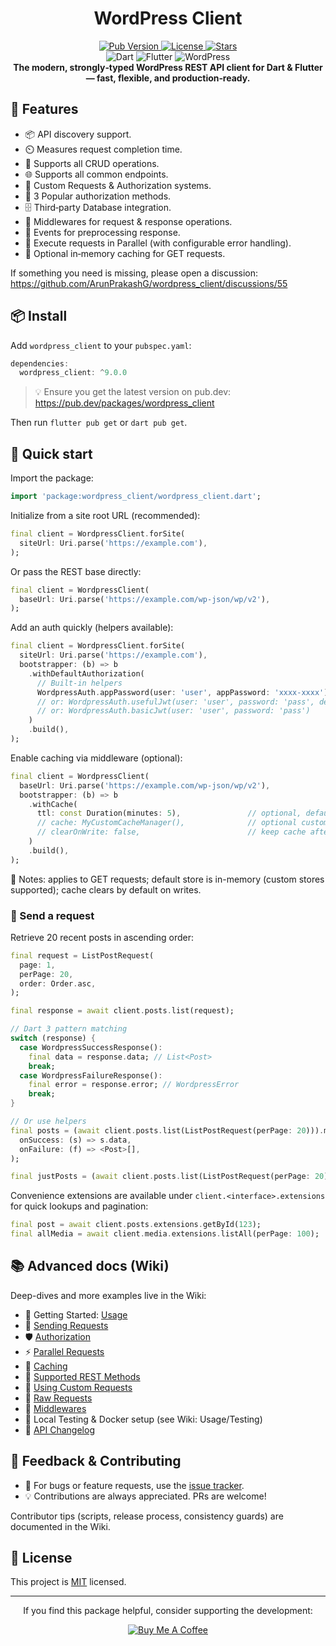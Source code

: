 <div align="center">
  <h1>WordPress Client</h1>

  <p align="center">
    <a href="https://pub.dev/packages/wordpress_client">
      <img src="https://img.shields.io/pub/v/wordpress_client?color=blueviolet" alt="Pub Version"/>
    </a>
    <a href="https://github.com/ArunPrakashG/wordpress_client/blob/master/LICENSE">
      <img src="https://img.shields.io/github/license/ArunPrakashG/wordpress_client?color=blue" alt="License"/>
    </a>
    <a href="https://github.com/ArunPrakashG/wordpress_client/stargazers">
      <img src="https://img.shields.io/github/stars/ArunPrakashG/wordpress_client?style=social" alt="Stars"/>
    </a>
    <br>
    <img src="https://img.shields.io/badge/dart-%230175C2.svg?style=for-the-badge&logo=dart&logoColor=white" alt="Dart"/>
    <img src="https://img.shields.io/badge/Flutter-%2302569B.svg?style=for-the-badge&logo=Flutter&logoColor=white" alt="Flutter"/>
    <img src="https://img.shields.io/badge/WordPress-%23117AC9.svg?style=for-the-badge&logo=WordPress&logoColor=white" alt="WordPress"/>
    <br>
    <b>The modern, strongly‑typed WordPress REST API client for Dart & Flutter — fast, flexible, and production‑ready.</b>
  </p>
</div>

## 🚀 Features

- 📦 API discovery support.
- ⏲️ Measures request completion time.
- 📝 Supports all CRUD operations.
- 🌐 Supports all common endpoints.
- 🎨 Custom Requests & Authorization systems.
- 🔐 3 Popular authorization methods.
- 🗄️ Third‑party Database integration.
- 🔧 Middlewares for request & response operations.
- 🎣 Events for preprocessing response.
- 🚀 Execute requests in Parallel (with configurable error handling).
- 🧠 Optional in‑memory caching for GET requests.

If something you need is missing, please open a discussion: https://github.com/ArunPrakashG/wordpress_client/discussions/55

## 📦 Install

Add `wordpress_client` to your `pubspec.yaml`:

```dart
dependencies:
  wordpress_client: ^9.0.0
```

> 💡 Ensure you get the latest version on pub.dev: https://pub.dev/packages/wordpress_client

Then run `flutter pub get` or `dart pub get`.

## 🔧 Quick start

Import the package:

```dart
import 'package:wordpress_client/wordpress_client.dart';
```

Initialize from a site root URL (recommended):

```dart
final client = WordpressClient.forSite(
  siteUrl: Uri.parse('https://example.com'),
);
```

Or pass the REST base directly:

```dart
final client = WordpressClient(
  baseUrl: Uri.parse('https://example.com/wp-json/wp/v2'),
);
```

Add an auth quickly (helpers available):

```dart
final client = WordpressClient.forSite(
  siteUrl: Uri.parse('https://example.com'),
  bootstrapper: (b) => b
    .withDefaultAuthorization(
      // Built-in helpers
      WordpressAuth.appPassword(user: 'user', appPassword: 'xxxx-xxxx'),
      // or: WordpressAuth.usefulJwt(user: 'user', password: 'pass', device: 'device-id')
      // or: WordpressAuth.basicJwt(user: 'user', password: 'pass')
    )
    .build(),
);
```

Enable caching via middleware (optional):

```dart
final client = WordpressClient(
  baseUrl: Uri.parse('https://example.com/wp-json/wp/v2'),
  bootstrapper: (b) => b
    .withCache(
      ttl: const Duration(minutes: 5),               // optional, default 1 minute
      // cache: MyCustomCacheManager(),              // optional custom store
      // clearOnWrite: false,                        // keep cache after POST/PUT/PATCH/DELETE
    )
    .build(),
);
```

📝 Notes: applies to GET requests; default store is in-memory (custom stores supported); cache clears by default on writes.

### 📩 Send a request

Retrieve 20 recent posts in ascending order:

```dart
final request = ListPostRequest(
  page: 1,
  perPage: 20,
  order: Order.asc,
);

final response = await client.posts.list(request);

// Dart 3 pattern matching
switch (response) {
  case WordpressSuccessResponse():
    final data = response.data; // List<Post>
    break;
  case WordpressFailureResponse():
    final error = response.error; // WordpressError
    break;
}

// Or use helpers
final posts = (await client.posts.list(ListPostRequest(perPage: 20))).map(
  onSuccess: (s) => s.data,
  onFailure: (f) => <Post>[],
);

final justPosts = (await client.posts.list(ListPostRequest(perPage: 20))).dataOrThrow();
```

Convenience extensions are available under `client.<interface>.extensions` for quick lookups and pagination:

```dart
final post = await client.posts.extensions.getById(123);
final allMedia = await client.media.extensions.listAll(perPage: 100);
```

## 📚 Advanced docs (Wiki)

Deep-dives and more examples live in the Wiki:

- 🧭 Getting Started: [Usage](https://github.com/ArunPrakashG/wordpress_client/wiki/Usage)
- 📩 [Sending Requests](https://github.com/ArunPrakashG/wordpress_client/wiki/Sending-Requests)
- 🛡 [Authorization](https://github.com/ArunPrakashG/wordpress_client/wiki/Authorization)
- ⚡ [Parallel Requests](https://github.com/ArunPrakashG/wordpress_client/wiki/Parallel-Requests)
- 🧠 [Caching](https://github.com/ArunPrakashG/wordpress_client/wiki/Caching)
- 🔗 [Supported REST Methods](https://github.com/ArunPrakashG/wordpress_client/wiki/Supported-REST-Methods)
- 🧰 [Using Custom Requests](https://github.com/ArunPrakashG/wordpress_client/wiki/Using-Custom-Requests)
- 🧪 [Raw Requests](https://github.com/ArunPrakashG/wordpress_client/wiki/Raw-Requests)
- 🔄 [Middlewares](https://github.com/ArunPrakashG/wordpress_client/wiki/Middlewares)
- 🧪 Local Testing & Docker setup (see Wiki: Usage/Testing)
- 📜 [API Changelog](https://github.com/ArunPrakashG/wordpress_client/wiki/API-Changelog)

## 🤝 Feedback & Contributing

- 🐛 For bugs or feature requests, use the [issue tracker][tracker].
- 💡 Contributions are always appreciated. PRs are welcome!

Contributor tips (scripts, release process, consistency guards) are documented in the Wiki.

## 📄 License

This project is [MIT](https://github.com/ArunPrakashG/wordpress_client/blob/master/LICENSE) licensed.

---

<div align="center">
  If you find this package helpful, consider supporting the development:

[![Buy Me A Coffee](https://www.buymeacoffee.com/assets/img/custom_images/orange_img.png)](https://www.buymeacoffee.com/arunprakashg)

</div>

[tracker]: https://github.com/ArunPrakashG/wordpress_client/issues

